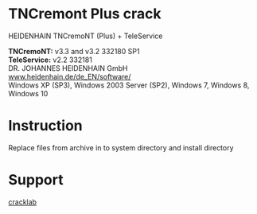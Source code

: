 # TNCremont Plus crack

HEIDENHAIN TNCremoNT (Plus) + TeleService

**TNCremoNT:** v3.3 and v3.2 332180 SP1  
**TeleService:** v2.2 332181  
DR. JOHANNES HEIDENHAIN GmbH   
www.heidenhain.de/de_EN/software/  
Windows XP (SP3), Windows 2003 Server (SP2), Windows 7, Windows 8, Windows 10  

# Instruction
Replace files from archive in to system directory and install directory

# Support
[cracklab](https://cracklab.team/index.php?threads/880/)
